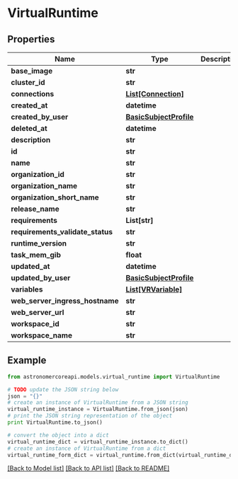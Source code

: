 # VirtualRuntime


## Properties
Name | Type | Description | Notes
------------ | ------------- | ------------- | -------------
**base_image** | **str** |  | [optional] 
**cluster_id** | **str** |  | [optional] 
**connections** | [**List[Connection]**](Connection.md) |  | [optional] 
**created_at** | **datetime** |  | 
**created_by_user** | [**BasicSubjectProfile**](BasicSubjectProfile.md) |  | 
**deleted_at** | **datetime** |  | [optional] 
**description** | **str** |  | 
**id** | **str** |  | 
**name** | **str** |  | 
**organization_id** | **str** |  | [optional] 
**organization_name** | **str** |  | [optional] 
**organization_short_name** | **str** |  | [optional] 
**release_name** | **str** |  | 
**requirements** | **List[str]** |  | [optional] 
**requirements_validate_status** | **str** |  | [optional] 
**runtime_version** | **str** |  | [optional] 
**task_mem_gib** | **float** |  | 
**updated_at** | **datetime** |  | 
**updated_by_user** | [**BasicSubjectProfile**](BasicSubjectProfile.md) |  | 
**variables** | [**List[VRVariable]**](VRVariable.md) |  | [optional] 
**web_server_ingress_hostname** | **str** |  | [optional] 
**web_server_url** | **str** |  | [optional] 
**workspace_id** | **str** |  | 
**workspace_name** | **str** |  | [optional] 

## Example

```python
from astronomercoreapi.models.virtual_runtime import VirtualRuntime

# TODO update the JSON string below
json = "{}"
# create an instance of VirtualRuntime from a JSON string
virtual_runtime_instance = VirtualRuntime.from_json(json)
# print the JSON string representation of the object
print VirtualRuntime.to_json()

# convert the object into a dict
virtual_runtime_dict = virtual_runtime_instance.to_dict()
# create an instance of VirtualRuntime from a dict
virtual_runtime_form_dict = virtual_runtime.from_dict(virtual_runtime_dict)
```
[[Back to Model list]](../README.md#documentation-for-models) [[Back to API list]](../README.md#documentation-for-api-endpoints) [[Back to README]](../README.md)


